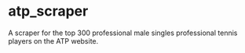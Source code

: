 # atp_scraper
A scraper for the top 300 professional male singles professional tennis players on the ATP website.

